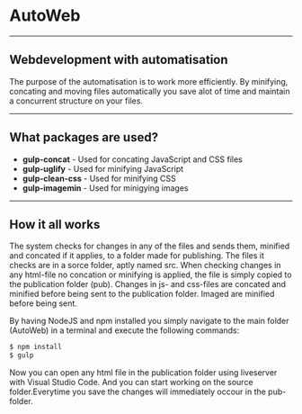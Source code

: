 # AutoWeb

----
## Webdevelopment with automatisation 
The purpose of the automatisation is to work more efficiently. By minifying, concating and moving files automatically you save alot of time and maintain a concurrent structure on your files.

----
## What packages are used?
* **gulp-concat** - Used for concating JavaScript and CSS files
* **gulp-uglify** - Used for minifying JavaScript
* **gulp-clean-css** - Used for minifying CSS
* **gulp-imagemin** - Used for minigying images

----
## How it all works
The system checks for changes in any of the files and sends them, minified and concated if it applies, to a folder made for publishing. The files it checks are in a sorce folder, aptly named src.
When checking changes in any html-file no concation or minifying is applied, the file is simply copied to the publication folder (pub).
Changes in js- and css-files are concated and minified before being sent to the publication folder. Imaged are minified before being sent.

By having NodeJS and npm installed you simply navigate to the main folder (AutoWeb) in a terminal and execute the following commands:

```sh
$ npm install
$ gulp
```

Now you can open any html file in the publication folder using liveserver with Visual Studio Code. And you can start working on the source folder.Everytime you save the changes will immediately occour in the pub-folder.
